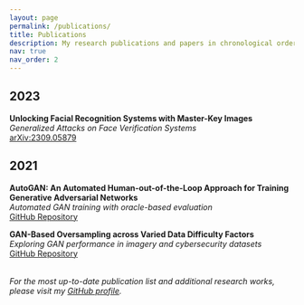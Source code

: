 ```yaml
---
layout: page
permalink: /publications/
title: Publications
description: My research publications and papers in chronological order.
nav: true
nav_order: 2
---
```

<!-- _pages/publications.md -->
<div class="publications">

<h2 class="year">2023</h2>
<div class="publication-item">
  <p><strong>Unlocking Facial Recognition Systems with Master-Key Images</strong><br>
  <em>Generalized Attacks on Face Verification Systems</em><br>
  <a href="https://arxiv.org/abs/2309.05879" target="_blank" style="text-decoration: underline;">arXiv:2309.05879</a></p>
</div>

<h2 class="year">2021</h2>
<div class="publication-item">
  <p><strong>AutoGAN: An Automated Human-out-of-the-Loop Approach for Training Generative Adversarial Networks</strong><br>
  <em>Automated GAN training with oracle-based evaluation</em><br>
  <a href="https://github.com/enazari/autoGAN" target="_blank" style="text-decoration: underline;">GitHub Repository</a></p>
</div>

<div class="publication-item">
  <p><strong>GAN-Based Oversampling across Varied Data Difficulty Factors</strong><br>
  <em>Exploring GAN performance in imagery and cybersecurity datasets</em><br>
  <a href="https://github.com/enazari/GAN-upsampling" target="_blank" style="text-decoration: underline;">GitHub Repository</a></p>
</div>

<div style="margin-top: 2rem;">
  <p><em>For the most up-to-date publication list and additional research works, please visit my <a href="https://github.com/enazari" target="_blank" style="text-decoration: underline;">GitHub profile</a>.</em></p>
</div>

</div>